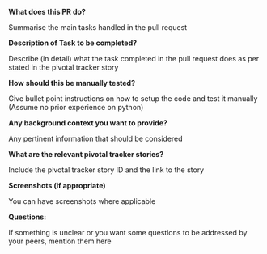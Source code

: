 **What does this PR do?**

Summarise the main tasks handled in the pull request

**Description of Task to be completed?**

Describe (in detail) what the task completed in the pull request does as per stated in the
pivotal tracker story

**How should this be manually tested?**

Give bullet point instructions on how to setup the code and test it manually (Assume no prior experience on python)

**Any background context you want to provide?**

Any pertinent information that should be considered

**What are the relevant pivotal tracker stories?**

Include the pivotal tracker story ID and the link to the story

**Screenshots (if appropriate)**

You can have screenshots where applicable

**Questions:**

If something is unclear or you want some questions to be addressed by your peers, mention them here
